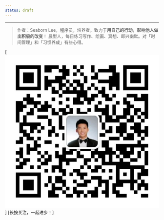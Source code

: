```yaml
---
status: draft
---
```


---
>作者：Seaborn Lee，程序员，培养者。致力于**用自己的行动，影响他人做出积极的改变**！
晨型人，每日练习写作、绘画、冥想、即兴幽默。对「时间管理」和「习惯养成」有些心得。

[![](./_image/qrcode_for_gh_c396100fdc8b_860.jpg)]
[长按关注，一起进步！]